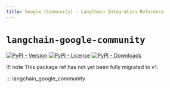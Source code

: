 ```yaml
---
title: Google (Community) - LangChain Integration Reference
---
```


# `langchain-google-community`

[![PyPI - Version](https://img.shields.io/pypi/v/langchain-google-community?label=%20)](https://pypi.org/project/langchain-google-community/#history)
[![PyPI - License](https://img.shields.io/pypi/l/langchain-google-community)](https://opensource.org/licenses/MIT)
[![PyPI - Downloads](https://img.shields.io/pepy/dt/langchain-google-community)](https://pypistats.org/packages/langchain-google-community)

!!! note
    This package ref has not yet been fully migrated to v1.

::: langchain_google_community
